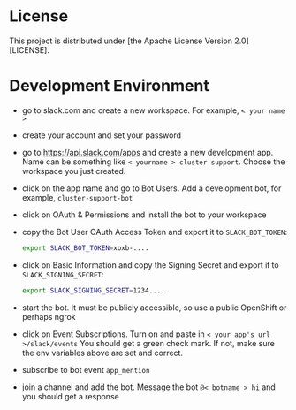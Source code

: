 # License

This project is distributed under [the Apache License Version 2.0][LICENSE].

# Development Environment

* go to slack.com and create a new workspace. For example, `< your name >`
* create your account and set your password
* go to https://api.slack.com/apps and create a new development app. Name can be something like `< yourname > cluster support`. Choose the workspace you just created.
* click on the app name and go to Bot Users. Add a development bot, for example, `cluster-support-bot`
* click on OAuth & Permissions and install the bot to your workspace
* copy the Bot User OAuth Access Token and export it to `SLACK_BOT_TOKEN`:

    ```sh
    export SLACK_BOT_TOKEN=xoxb-....
    ```

* click on Basic Information and copy the Signing Secret and export it to `SLACK_SIGNING_SECRET`:

    ```sh
    export SLACK_SIGNING_SECRET=1234....
    ```

* start the bot. It must be publicly accessible, so use a public OpenShift or perhaps ngrok
* click on Event Subscriptions. Turn on and paste in `< your app's url >/slack/events` You should get a green check mark. If not, make sure the env variables above are set and correct.
* subscribe to bot event `app_mention`
* join a channel and add the bot. Message the bot `@< botname > hi` and you should get a response
